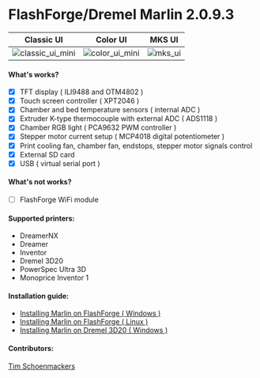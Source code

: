 #  FlashForge/Dremel Marlin 2.0.9.3
| Classic UI | Color UI | MKS UI |
|----------|----------|----------|
|![classic_ui_mini](https://user-images.githubusercontent.com/1655387/117437507-fb0e9b80-af38-11eb-9fb9-b309543220a1.jpg)|![color_ui_mini](https://user-images.githubusercontent.com/1655387/117437559-08c42100-af39-11eb-8d13-ac0bb497c5ca.jpg)|![mks_ui](https://user-images.githubusercontent.com/1655387/120157267-83602380-c1fb-11eb-9f93-14aecdee5a28.jpg)|

#### What's works?

- [x] TFT display ( ILI9488 and OTM4802 )
- [x] Touch screen controller ( XPT2046 )
- [x] Chamber and bed temperature sensors ( internal ADC )
- [x] Extruder K-type thermocouple with external ADC ( ADS1118 )
- [x] Chamber RGB light ( PCA9632 PWM controller )
- [x] Stepper motor current setup ( MCP4018 digital potentiometer )
- [x] Print cooling fan, chamber fan, endstops, stepper motor signals control
- [x] External SD card
- [x] USB ( virtual serial port )

#### What's not works?
- [ ] FlashForge WiFi module

#### Supported printers:

- DreamerNX
- Dreamer
- Inventor
- Dremel 3D20
- PowerSpec Ultra 3D
- Monoprice Inventor 1

#### Installation guide:
- [Installing Marlin on FlashForge ( Windows )](https://github.com/moonglow/FlashForge_Marlin/wiki/Windows-instalation-guide)
- [Installing Marlin on FlashForge ( Linux )](https://github.com/moonglow/FlashForge_Marlin/wiki/Linux-instalation-guide)
- [Installing Marlin on Dremel 3D20 ( Windows )](https://github.com/moonglow/FlashForge_Marlin/wiki/Installing-Marlin-on-Dremel-3D20)

#### Contributors:
[Tim Schoenmackers](https://github.com/timmehtimmeh)

